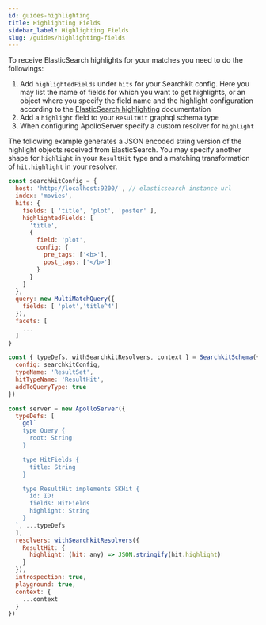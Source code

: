 ```yaml
---
id: guides-highlighting
title: Highlighting Fields 
sidebar_label: Highlighting Fields
slug: /guides/highlighting-fields
---
```


To receive ElasticSearch highlights for your matches you need to do the followings:

1. Add `highlightedFields` under `hits` for your Searchkit config. Here you may list the name of fields for which you want to get highlights, or an object where you specify the field name and the highlight configuration according to the  [ElasticSearch highlighting](https://www.elastic.co/guide/en/elasticsearch/reference/current/highlighting.html) documentation
2. Add a `highlight` field to your `ResultHit` graphql schema type
3. When configuring ApolloServer specify a custom resolver for `highlight`


The following example generates a JSON encoded string version of the highlight objects received from ElasticSearch. You may specify another shape for `highlight` in your `ResultHit` type and a matching transformation of `hit.highlight` in your resolver.

```js
const searchkitConfig = {
  host: 'http://localhost:9200/', // elasticsearch instance url
  index: 'movies',
  hits: {
    fields: [ 'title', 'plot', 'poster' ],
    highlightedFields: [
      'title',
      {
        field: 'plot',
        config: { 
          pre_tags: ['<b>'], 
          post_tags: ['</b>'] 
        }
      }
    ]
  },
  query: new MultiMatchQuery({ 
    fields: [ 'plot','title^4'] 
  }),
  facets: [
    ...
  ]
}

const { typeDefs, withSearchkitResolvers, context } = SearchkitSchema({
  config: searchkitConfig,
  typeName: 'ResultSet', 
  hitTypeName: 'ResultHit',
  addToQueryType: true 
})

const server = new ApolloServer({
  typeDefs: [
    gql`
    type Query {
      root: String
    }

    type HitFields {
      title: String
    }

    type ResultHit implements SKHit {
      id: ID!
      fields: HitFields
      highlight: String
    }
  `, ...typeDefs
  ],
  resolvers: withSearchkitResolvers({
    ResultHit: {
      highlight: (hit: any) => JSON.stringify(hit.highlight)
    }
  }),
  introspection: true,
  playground: true,
  context: {
    ...context
  }
})
```